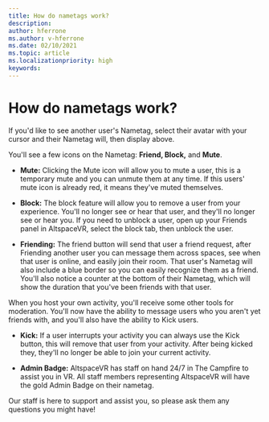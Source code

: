 ```yaml
---
title: How do nametags work?
description: 
author: hferrone
ms.author: v-hferrone
ms.date: 02/10/2021
ms.topic: article
ms.localizationpriority: high
keywords: 
---
```


# How do nametags work?

If you'd like to see another user's Nametag, select their avatar with your cursor and their Nametag will, then display above.

You'll see a few icons on the Nametag: **Friend, Block,** and **Mute**.

* **Mute:** Clicking the Mute icon will allow you to mute a user, this is a temporary mute and you can unmute them at any time. If this users' mute icon is already red, it means they've muted themselves.

* **Block:** The block feature will allow you to remove a user from your experience. You'll no longer see or hear that user, and they'll no longer see or hear you. If you need to unblock a user, open up your Friends panel in AltspaceVR, select the block tab, then unblock the user.

* **Friending:** The friend button will send that user a friend request, after Friending another user you can message them across spaces, see when that user is online, and easily join their room. That user's Nametag will also include a blue border so you can easily recognize them as a friend. You'll also notice a counter at the bottom of their Nametag, which will show the duration that you've been friends with that user.

When you host your own activity, you'll receive some other tools for moderation. You'll now have the ability to message users who you aren't yet friends with, and you'll also have the ability to Kick users.

* **Kick:** If a user interrupts your activity you can always use the Kick button, this will remove that user from your activity. After being kicked they, they'll no longer be able to join your current activity. 

* **Admin Badge:** AltspaceVR has staff on hand 24/7 in The Campfire to assist you in VR. All staff members representing AltspaceVR will have the gold Admin Badge on their nametag.

Our staff is here to support and assist you, so please ask them any questions you might have! 